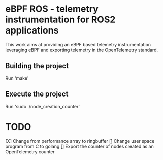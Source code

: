 # eBPF ROS - telemetry instrumentation for ROS2 applications

This work aims at providing an eBPF based telemetry instrumentation leveraging eBPF and exporting telemetry in the OpenTelemetry standard.

## Building the project

Run 'make'

## Execute the project

Run 'sudo ./node_creation_counter'

# TODO
 [X] Change from performance array to ringbuffer
 [] Change user space program from C to golang
 [] Export the counter of nodes created as an OpenTelemetry counter
